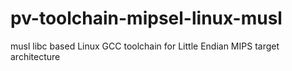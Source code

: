 # pv-toolchain-mipsel-linux-musl
musl libc based Linux GCC toolchain for Little Endian MIPS target architecture
